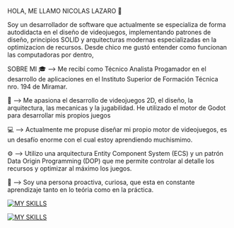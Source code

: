 HOLA, ME LLAMO NICOLAS LAZARO 👋

Soy un desarrollador de software que actualmente se especializa de forma autodidacta en el diseño de videojuegos, implementando patrones de diseño, principios SOLID y arquitecturas modernas especializadas en la optimizacion de recursos.
Desde chico me gustó entender como funcionan las computadoras por dentro, 

SOBRE MI
  🎓 --> Me recibí como Técnico Analista Progamador en el desarrollo de aplicaciones en el Instituto Superior de Formación Técnica nro. 194 de Miramar.

  🤖 --> Me apasiona el desarrollo de videojuegos 2D, el diseño, la arquitectura, las mecanicas y la jugabilidad. He utilizado el motor de Godot para desarrollar mis propios juegos

  💻 --> Actualmente me propuse diseñar mi propio motor de videojuegos, es un desafío enorme con el cual estoy aprendiendo muchismimo.
  
  ⚙️ --> Utilizo una arquitectura Entity Component System (ECS) y un patrón Data Origin Programming (DOP) que me permite controlar al detalle los recursos y optimizar al máximo             los juegos.

  🧠 --> Soy una persona proactiva, curiosa, que esta en constante aprendizaje tanto en lo teória como en la práctica.

  
  [![MY SKILLS](https://skillicons.dev/icons?i=c,cs,cpp,java)](https://skillicons.dev)

  [![MY SKILLS](https://skillicons.dev/icons?i=godot,vscode)](https://skillicons.dev)
